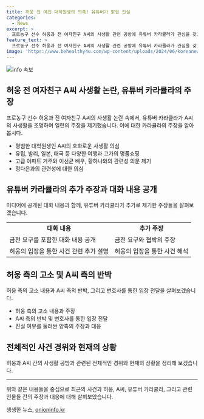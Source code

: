 ```yaml
---
title: 허웅 전 여친 대학원생의 의혹! 유튜버가 밝힌 진실
categories:
  - News
excerpt: >
  프로농구 선수 허웅과 전 여자친구 A씨의 사생활 관련 공방에 유튜버 카라큘라가 관심을 갖고, A씨의 평범한 학생 생활에 대해 의문을 제기했다. 카라큘라는 A씨의 SNS 사진을 공개하며 그의 사생활을 조사할 예정이라고 밝혔다. 허웅은 A씨를 고소한 뒤, A씨의 측근은 업소 출신 주장을 부인했으나 카라큘라는 여행 및 명품 소유, 이선균 배우와의 관련 등을 의심하며 주장했다. 또한, A씨의 출소와 허웅에 대한 폭로가 이어진 점에 대해 의심을 품었다.한편, 유튜버 이진호는 두 사람의 카카오톡 대화 내용을 공개하며 A씨의 금전 요구를 암시하고 허웅의 반발을 드러냈다. 현재 A씨는 법률대리인을 선임하고 진실공방이 벌어지고 있다.
feature_text: >
  프로농구 선수 허웅과 전 여자친구 A씨의 사생활 관련 공방에 유튜버 카라큘라가 관심을 갖고, A씨의 평범한 학생 생활에 대해 의문을 제기했다. 카라큘라는 A씨의 SNS 사진을 공개하며 그의 사생활을 조사할 예정이라고 밝혔다. 허웅은 A씨를 고소한 뒤, A씨의 측근은 업소 출신 주장을 부인했으나 카라큘라는 여행 및 명품 소유, 이선균 배우와의 관련 등을 의심하며 주장했다. 또한, A씨의 출소와 허웅에 대한 폭로가 이어진 점에 대해 의심을 품었다.한편, 유튜버 이진호는 두 사람의 카카오톡 대화 내용을 공개하며 A씨의 금전 요구를 암시하고 허웅의 반발을 드러냈다. 현재 A씨는 법률대리인을 선임하고 진실공방이 벌어지고 있다.
image: 'https://www.behealthy4u.com/wp-content/uploads/2024/06/koreanews.jpg'
---
```


<p><img src="https://www.behealthy4u.com/wp-content/uploads/2024/06/koreanews.jpg" alt="info 속보" /></p>

<h2 data-ke-size="size26">허웅 전 여자친구 A씨 사생활 논란, 유튜버 카라큘라의 주장</h2>

<p data-ke-size="size16">프로농구 선수 허웅과 전 여자친구 A씨의 사생활 논란 속에서, 유튜버 카라큘라가 A씨의 사생활을 조명하며 일련의 주장을 제기했습니다. 이에 대한 카라큘라의 주장을 알아봅시다.</p>

<ul>
  <li>평범한 대학원생인 A씨의 호화로운 사생활 의심</li>
  <li>유럽, 발리, 일본, 태국 등 다양한 여행과 고가의 명품쇼핑</li>
  <li>고급 아파트 거주와 이선균 배우, 황하나와의 관련성 의문 제기</li>
  <li>정다은과의 관련성에 대한 의심</li>
</ul>

<h2 data-ke-size="size26">유튜버 카라큘라의 추가 주장과 대화 내용 공개</h2>

<p data-ke-size="size16">미디어에 공개된 대화 내용과 함께, 유튜버 카라큘라가 추가로 제기한 주장들을 살펴보겠습니다.</p>

<table>
  <tr>
    <td style="text-align: center; height: 17px;"><b>대화 내용</b></td>
    <td style="text-align: center; height: 17px;"><b>추가 주장</b></td>
  </tr>
  <tr>
    <td>금전 요구를 포함한 대화 내용 공개</td>
    <td>금전 요구와 협박의 주장</td>
  </tr>
  <tr>
    <td>허웅의 입장을 통한 사건 관련 추가 설명</td>
    <td>허웅의 입장을 통한 사건 해석</td>
  </tr>
</table>

<h2 data-ke-size="size26">허웅 측의 고소 및 A씨 측의 반박</h2>

<p data-ke-size="size16">허웅 측의 고소 내용과 A씨 측의 반박, 그리고 변호사를 통한 입장 전달을 살펴보겠습니다.</p>

<ul>
  <li>허웅 측의 고소 내용과 주장</li>
  <li>A씨 측의 반박 및 변호사를 통한 입장 전달</li>
  <li>진실 여부를 둘러싼 양측의 주장과 대응</li>
</ul>

<h2 data-ke-size="size26">전체적인 사건 경위와 현재의 상황</h2>

<p data-ke-size="size16">허웅과 A씨 간의 사생활 공방과 관련된 전체적인 경위와 현재의 상황을 정리해 보겠습니다.</p>

<hr>

<p data-ke-size="size16">위와 같은 내용들을 중심으로 최근의 사건과 허웅, A씨, 유튜버 카라큘라, 그리고 관련 인물들 간의 주장과 대응에 대해 살펴보았습니다. </p>
생생한 뉴스, <a href="https://onioninfo.kr" rel="dofollow">onioninfo.kr</a>


